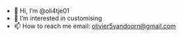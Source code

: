 - 👋 Hi, I’m @oli4tje01
- 👀 I’m interested in customising
- 📫 How to reach me email: olivier5vandoorn@gmail.com
